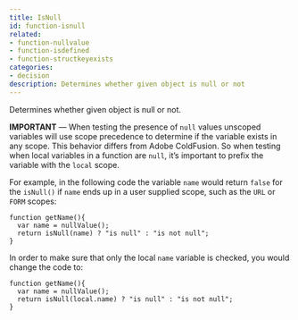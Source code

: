```yaml
---
title: IsNull
id: function-isnull
related:
- function-nullvalue
- function-isdefined
- function-structkeyexists
categories:
- decision
description: Determines whether given object is null or not
---
```


Determines whether given object is null or not.

**IMPORTANT** — When testing the presence of `null` values unscoped variables will use scope precedence to determine if the variable exists in any scope. This behavior differs from Adobe ColdFusion. So when testing when local variables in a function are `null`, it’s important to prefix the variable with the `local` scope. 

For example, in the following code the variable `name` would return `false` for the `isNull()` if `name` ends up in a user supplied scope, such as the `URL` or `FORM` scopes:

```
function getName(){
  var name = nullValue();  
  return isNull(name) ? "is null" : "is not null";
}
```

In order to make sure that only the local `name` variable is checked, you would change the code to:

```
function getName(){
  var name = nullValue();  
  return isNull(local.name) ? "is null" : "is not null";
}
```

